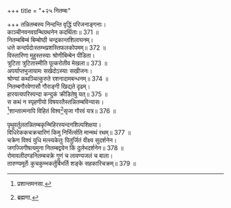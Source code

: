 +++
title = "+२५ नितम्बः"

+++
तन्नितम्बस्य निन्दन्ति वृद्धिं परिजनाङ्गनाः।  
काञ्चीनवनवग्रन्थिग्रथनेन कदर्थिताः॥ 371 ॥  
नितम्बबिम्बं बिम्बोष्ठी चन्द्रकान्तशिलाघनम्।  
धत्ते कन्दर्पदोःस्तम्भप्रशस्तिफलकोपमम्॥ 372 ॥  
विस्तारिणा मुहुस्तस्याः श्रोणीबिम्बेन पीडिता।  
त्रुटिता त्रुटितास्मीति पूत्करोतीव मेखला॥ 373 ॥  
अपर्याप्तभुजायामः सखेदोऽस्याः सखीजनः।  
श्रोण्यां कथञ्चित्कुरुते रशनादामबन्धनम्॥ 374 ॥  
नितम्बगौरवेणासौ गौराङ्गी खिद्यते दृढम्।  
हारयत्यपरिस्पन्दा कन्दुकं क्रीडितेषु यत्॥ 375 ॥  
स कथं न स्पृहणीयो विषयरतैस्तन्नितम्बविन्यासः।  
[^3]शान्तात्मनापि विहितं विश्व[^4]सृजा गौरवं यत्र॥ 376 ॥  
  
[^3]: प्रशान्तमनसा.

[^4]: ब्रह्मणा.

पृथुवर्तुलतन्नितम्बकृन्मिहिरस्यन्दनशिल्पशिक्षया।  
विधिरेककचक्रचारिणं किमु निर्भिर्त्सति मान्मथं रथम्॥ 377 ॥  
चक्रेण विश्वं युधि मत्स्यकेतुः पितुर्जितं वीक्ष्य सुदर्शनेन।  
जगज्जिगीषत्यमुना नितम्बद्वयेन किं दुर्लभदर्शनेन॥ 378 ॥  
रोमावलीदण्डनितम्बचक्रे गुणं च लावण्यजलं च बाला।  
तारुण्यमूर्तेः कुचकुम्भकर्तुर्बिभर्ति शङ्के सहकारिचक्रम्॥ 379 ॥  